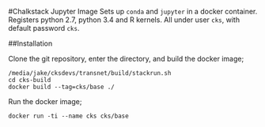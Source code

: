 #Chalkstack Jupyter Image
Sets up `conda` and `jupyter` in a docker container.
Registers python 2.7, python 3.4 and R kernels.
All under user `cks`, with default password `cks`.

##Installation

Clone the git repository, enter the directory, and build the docker image;

    /media/jake/cksdevs/transnet/build/stackrun.sh
    cd cks-build
    docker build --tag=cks/base ./

Run the docker image;

    docker run -ti --name cks cks/base
